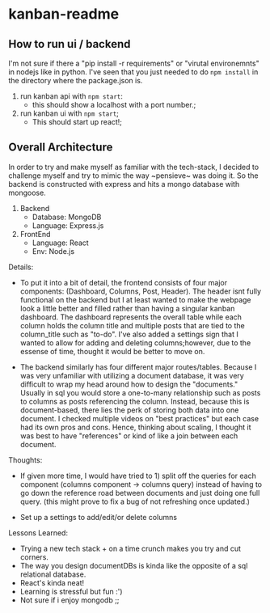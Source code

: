 # kanban-readme

## How to run ui / backend

I'm not sure if there a "pip install -r requirements" or "virutal environemnts" in nodejs like in python. I've seen that you just needed to do `npm install` in the directory where the package.json is.

1) run kanban api with `npm start`:
    - this should show a localhost with a port number.;
2) run kanban ui with `npm start`;
    - This should start up react!;


## Overall Architecture

In order to try and make myself as familiar with the tech-stack, I decided to challenge myself and try to mimic the way ~pensieve~ was doing it. So the backend is constructed with express and hits a mongo database with mongoose.

1) Backend
    - Database: MongoDB
    - Language: Express.js
2) FrontEnd
    - Language: React
    - Env: Node.js


Details:

- To put it into a bit of detail, the frontend consists of four major components: (Dashboard, Columns, Post, Header). The header isnt fully functional on the backend but I at least wanted to make the webpage look a little better and filled rather than having a singular kanban dashboard. The dashboard represents the overall table while each column holds the column title and multiple posts that are tied to the column_title such as "to-do". I've also added a settings sign that I wanted to allow for adding and deleting columns;however, due to the essense of time, thought it would be better to move on.

- The backend similarly has four different major routes/tables. Because I was very unfamiliar with utilizing a document database, it was very difficult to wrap my head around how to design the "documents." Usually in sql you would store a one-to-many relationship such as posts to columns as posts referencing the column. Instead, because this is document-based, there lies the perk of storing both data into one document. I checked multiple videos on "best practices" but each case had its own pros and cons. Hence, thinking about scaling, I thought it was best to have "references" or kind of like a join between each document.


Thoughts:
- If given more time, I would have tried to 1) split off the queries for each component (columns component -> columns query) instead of having to go down the reference road between documents and just doing one full query. (this might prove to fix a bug of not refreshing once updated.)

- Set up a settings to add/edit/or delete columns

Lessons Learned:
- Trying a new tech stack + on a time crunch makes you try and cut corners.
- The way you design documentDBs is kinda like the opposite of a sql relational database.
- React's kinda neat!
- Learning is stressful but fun :')
- Not sure if i enjoy mongodb ;;






